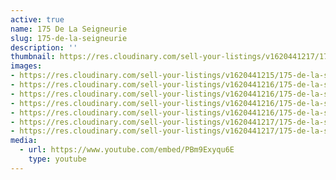 ```yaml
---
active: true
name: 175 De La Seigneurie
slug: 175-de-la-seigneurie
description: ''
thumbnail: https://res.cloudinary.com/sell-your-listings/v1620441217/175-de-la-seigneurie-5_c3odad.jpg
images:
- https://res.cloudinary.com/sell-your-listings/v1620441215/175-de-la-seigneurie-1_wmhbq8.jpg
- https://res.cloudinary.com/sell-your-listings/v1620441216/175-de-la-seigneurie-7_kryxyu.jpg
- https://res.cloudinary.com/sell-your-listings/v1620441216/175-de-la-seigneurie-3_smvw7q.jpg
- https://res.cloudinary.com/sell-your-listings/v1620441216/175-de-la-seigneurie-2_wdu40l.jpg
- https://res.cloudinary.com/sell-your-listings/v1620441216/175-de-la-seigneurie-6_rlckke.jpg
- https://res.cloudinary.com/sell-your-listings/v1620441217/175-de-la-seigneurie-4_vhwpun.jpg
- https://res.cloudinary.com/sell-your-listings/v1620441217/175-de-la-seigneurie-5_c3odad.jpg
media:
  - url: https://www.youtube.com/embed/PBm9Exyqu6E
    type: youtube
---
```

